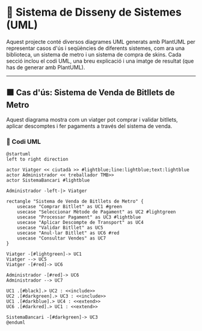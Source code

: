 # 📘 Sistema de Disseny de Sistemes (UML)

Aquest projecte conté diversos diagrames UML generats amb PlantUML per representar casos d'ús i seqüències de diferents sistemes, com ara una biblioteca, un sistema de metro i un sistema de compra de skins. Cada secció inclou el codi UML, una breu explicació i una imatge de resultat (que has de generar amb PlantUML).

---

## 🟩 Cas d'ús: Sistema de Venda de Bitllets de Metro

Aquest diagrama mostra com un viatger pot comprar i validar bitllets, aplicar descomptes i fer pagaments a través del sistema de venda.

### 📄 Codi UML
```plantuml
@startuml
left to right direction

actor Viatger << ciutadà >> #lightblue;line:lightblue;text:lightblue
actor Administrador << treballador TMB>>
actor SistemaBancari #lightblue

Administrador -left-|> Viatger

rectangle "Sistema de Venda de Bitllets de Metro" {
    usecase "Comprar Bitllet" as UC1 #green
    usecase "Seleccionar Mètode de Pagament" as UC2 #lightgreen
    usecase "Processar Pagament" as UC3 #lightblue
    usecase "Aplicar Descompte de Transport" as UC4
    usecase "Validar Bitllet" as UC5
    usecase "Anul·lar Bitllet" as UC6 #red
    usecase "Consultar Vendes" as UC7
}

Viatger -[#lightgreen]-> UC1
Viatger --> UC5
Viatger -[#red]-> UC6

Administrador -[#red]-> UC6
Administrador --> UC7

UC1 .[#black].> UC2 : <<include>>
UC2 .[#darkgreen].> UC3 : <<include>>
UC1 .[#darkblue].> UC4 : <<extend>>
UC6 .[#darkred].> UC1 : <<extend>>

SistemaBancari -[#darkgreen]-> UC3
@enduml
